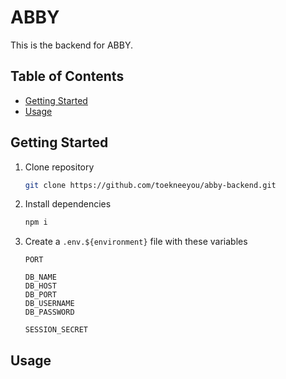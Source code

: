 # ABBY

This is the backend for ABBY.

## Table of Contents

- [Getting Started](#getting-started)
- [Usage](#usage)

## Getting Started

1. Clone repository

   ```bash
   git clone https://github.com/toekneeyou/abby-backend.git

   ```

2. Install dependencies

   ```bash
   npm i

   ```

3. Create a `.env.${environment}` file with these variables

   ```
   PORT

   DB_NAME
   DB_HOST
   DB_PORT
   DB_USERNAME
   DB_PASSWORD

   SESSION_SECRET
   ```

## Usage
